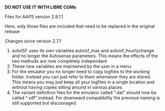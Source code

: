 **DO NOT USE IT WITH LIBRE CGMs**

Files for AAPS version 2.8.1.1

Here, only those files are included that need to be replaced in the original release

Changes since version 2.7.1
1. autoISF uses its own variables autoisf_max and autoisf_hourlychange and no longer the Autosense parameters.
   This means the effects of the two methods are now completely independant
2. These new variables are maintained by the user in a menu
3. For the emulator you no longer need to copy logfiles to the working folder. Instead you can just refer
to them whereever they are stored. This means you may just keep all your logfiles in a single location
and without having copies sitting around in various places.
4. The variant definition files for the emulator called ".dat" should now be called ".vdf" instead.
   For downward compatibility the previous naming is still supported but discouraged.
